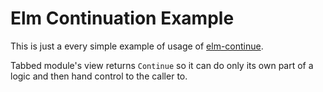 # Elm Continuation Example

This is just a every simple example of usage of [elm-continue](https://package.elm-lang.org/packages/turboMaCk/elm-continue/latest/).

Tabbed module's view returns `Continue` so it can do only its own part of a logic and then hand control to the caller to.
